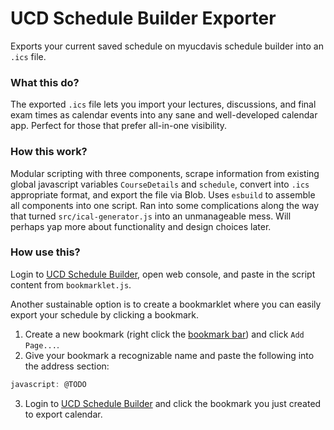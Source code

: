 # UCD Schedule Builder Exporter
Exports your current saved schedule on myucdavis schedule builder into an `.ics` file. 

### What this do?
The exported `.ics` file lets you import your lectures, discussions, and final exam times as calendar events into any sane and well-developed calendar app. Perfect for those that prefer all-in-one visibility.

### How this work?
Modular scripting with three components, scrape information from existing global javascript variables `CourseDetails` and `schedule`, convert into `.ics` appropriate format, and export the file via Blob. Uses `esbuild` to assemble all components into one script. Ran into some complications along the way that turned `src/ical-generator.js` into an unmanageable mess. Will perhaps yap more about functionality and design choices later.

### How use this?
Login to [UCD Schedule Builder](https://my.ucdavis.edu/schedulebuilder/index.cfm), open web console, and paste in the script content from `bookmarklet.js`.

Another sustainable option is to create a bookmarklet where you can easily export your schedule by clicking a bookmark.
1. Create a new bookmark (right click the [bookmark bar](https://support.google.com/chrome/answer/188842?hl=en&co=GENIE.Platform%3DDesktop)) and click `Add Page...`.
2. Give your bookmark a recognizable name and paste the following into the address section:
```js
javascript: @TODO
```
3. Login to [UCD Schedule Builder](https://my.ucdavis.edu/schedulebuilder/index.cfm) and click the bookmark you just created to export calendar.